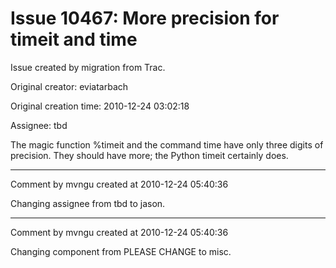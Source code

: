 # Issue 10467: More precision for timeit and time

Issue created by migration from Trac.

Original creator: eviatarbach

Original creation time: 2010-12-24 03:02:18

Assignee: tbd

The magic function %timeit and the command time have only three digits of precision. They should have more; the Python timeit certainly does.


---

Comment by mvngu created at 2010-12-24 05:40:36

Changing assignee from tbd to jason.


---

Comment by mvngu created at 2010-12-24 05:40:36

Changing component from PLEASE CHANGE to misc.
